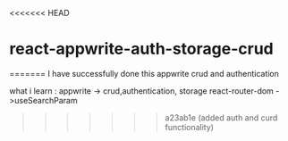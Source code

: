 <<<<<<< HEAD
# react-appwrite-auth-storage-crud
=======
I have successfully done this appwrite crud and authentication 

what i learn :
appwrite -> crud,authentication, storage
react-router-dom ->useSearchParam

>>>>>>> a23ab1e (added auth and curd functionality)
